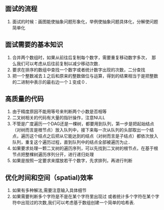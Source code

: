 ## 面试的流程
1. 面试的时候：画图能使抽象问题形象化，举例使抽象问题具体化，分解使问题简单化

## 面试需要的基本知识
<!-- 1. 定义一个空的类型使用sizeof函数， -->
1. 合并两个数组时，如果从前往后复制每个数字，需要重复移动数字多次，　那么我们可以考虑从后往前复制以减少移动次数．
2. 要求在排序的数组中查找一个数字或者统计数字出现的次数，二分查找
3. 把一个整数减去１之后和原来的整数做位与运算，得到的结果相当于是把整数的二进制中表示的最右边一个１变成０．
## 高质量的代码
1. 由于精度原因不能用等号来判断两个小数是否相等
2. 二叉树相关的代码有大量的指针操作，注意NULL
3. 不管是广度遍历一个DAG还是一棵树，都要用到队列，第一步是把起始结点（对树而言是根节点）放入队列中，接下来每一次从队列的头部取出一个结点，遍历这个结点之后把从它能达到的结点（对树而言是子结点）都依次放入队列，重复这个遍历过程，直到队列中的结点全部被遍历为止．
4. 如果要求处理一颗二叉树的遍历序列，可以先找到二叉树的根节点，在基于根节点把整棵树遍历序列分开，进行递归处理
5. 如果是按照一定要求来摆放若干个数字，先求排列，再进行判断
## 优化时间和空间（spatial)效率
1. 如果有多种解法,需要注意输入具体细节
2. 如果需要判断多个字符是不是在某个字符里出现过 或者统计多个字符在某个字符中出现过的次数,我们可以考虑基于数组创建一个简单的哈希表.